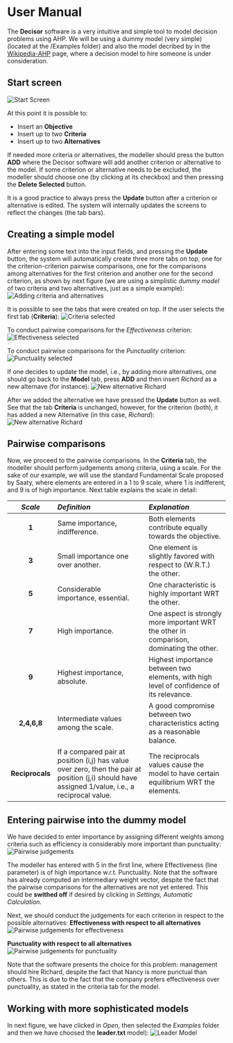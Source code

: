 # User Manual
The **Decisor** software is a very intuitive and simple tool to model decision problems using AHP.
We will be using a dummy model (very simple) (located at the /Examples folder) and also the model decribed by in the [Wikipedia-AHP](https://en.wikipedia.org/wiki/Analytic_hierarchy_process) page, where a decision model to hire someone is under consideration.

## Start screen
![Start Screen](https://github.com/unisc/decisorGUI/blob/master/images/start-screen.png)

At this point it is possible to:
- Insert an **Objective**
- Insert up to two **Criteria**
- Insert up to two **Alternatives**

If needed more criteria or alternatives, the modeller should press the button **ADD** where the Decisor software will add another criterion or alternative to the model.
If some criterion or alternative needs to be excluded, the modeller should choose one (by clicking at its checkbox) and then pressing the **Delete Selected** button.

It is a good practice to always press the **Update** button after a criterion or alternative is edited. The system will internally updates the screens to reflect the changes (the tab bars).

## Creating a simple model
After entering some text into the input fields, and pressing the **Update** button, the system will automatically create three more tabs on top, one for the criterion-criterion pairwise comparisons, one for the comparisons among alternatives for the first criterion and another one for the second criterion, as shown by next figure (we are using a simplistic *dummy model* of two criteria and two alternatives, just as a simple example):
![Adding criteria and alternatives](https://github.com/unisc/decisorGUI/blob/master/images/dummy-model.png)

It is possible to see the tabs that were created on top. If the user selects the first tab (**Criteria**):
![Criteria selected](https://github.com/unisc/decisorGUI/blob/master/images/dummy-model-criteria.png)

To conduct pairwise comparisons for the *Effectiveness* criterion:
![Effectiveness selected](https://github.com/unisc/decisorGUI/blob/master/images/dummy-model-effectiveness.png)

To conduct pairwise comparisons for the *Punctuality* criterion:
![Punctuality selected](https://github.com/unisc/decisorGUI/blob/master/images/dummy-model-punctuality.png)

If one decides to update the model, i.e., by adding more alternatives, one should go back to the **Model** tab, press **ADD** and then insert *Richard* as a new alternave (for instance):
![New alternative Richard](https://github.com/unisc/decisorGUI/blob/master/images/dummy-model-richard.png)

After we added the alternative we have pressed the **Update** button as well. See that the tab **Criteria** is unchanged, however, for the criterion (both), it has added a new Alternative (in this case, *Richard*):
![New alternative Richard](https://github.com/unisc/decisorGUI/blob/master/images/dummy-model-richard2.png)

## Pairwise comparisons
Now, we proceed to the pairwise comparisons. In the **Criteria** tab, the modeller should perform judgements among criteria, using a scale. For the sake of our example, we will use the standard Fundamental Scale proposed by Saaty, where elements are entered in a 1 to 9 scale, where 1 is indifferent, and 9 is of high importance. Next table explains the scale in detail:

|*Scale*|*Definition*|*Explanation*|
|:---:|:-------|:------------|
|**1**|Same importance, indifference. |Both elements contribute equally towards the objective.|
|**3**|Small importance one over another. |One element is slightly favored with respect to (W.R.T.) the other.|
|**5**|Considerable importance, essential. |One characteristic is highly important WRT the other.|
|**7**|High importance. |One aspect is strongly more important WRT the other in comparison, dominating the other.|
|**9**|Highest importance, absolute. |Highest importance between two elements, with high level of confidence of its relevance.|
|**2,4,6,8**|Intermediate values among the scale. |A good compromise between two characteristics acting as a reasonable balance.|
|**Reciprocals**|If a compared pair at position (i,j) has value over zero, then the pair at position (j,i) should have assigned 1/value, i.e., a reciprocal value. |The reciprocals values cause the model to have certain equilibrium WRT the elements.|

## Entering pairwise into the dummy model
We have decided to enter importance by assigning different weights among criteria such as efficiency is considerably more important than punctuality:
![Pairwise judgements](https://github.com/unisc/decisorGUI/blob/master/images/dummy-model-criteria-pairwise.png)

The modeller has entered with 5 in the first line, where Effectiveness (line parameter) is of high importance w.r.t. Punctuality. Note that the software has already computed an intermediary weight vector, despite the fact that the pairwise comparisons for the alternatives are not yet entered. This could be **swithed off** if desired by clicking in *Settings, Automatic Calculation*.

Next, we should conduct the judgements for each criterion in respect to the possible alternatives:
**Effectiveness with respect to all alternatives**
![Pairwise judgements for effectiveness](https://github.com/unisc/decisorGUI/blob/master/images/dummy-model-effectiveness-pairwise.png)

**Punctuality with respect to all alternatives**
![Pairwise judgements for punctuality](https://github.com/unisc/decisorGUI/blob/master/images/dummy-model-punctuality-pairwise.png)

Note that the software presents the choice for this problem: management should hire Richard, despite the fact that Nancy is more punctual than others. This is due to the fact that the company prefers effectiveness over punctuality, as stated in the criteria tab for the model.

## Working with more sophisticated models
In next figure, we have clicked in *Open*, then selected the *Examples* folder and then we have choosed the **leader.txt** model):
![Leader Model](https://github.com/unisc/decisorGUI/blob/master/images/leader-model.png)


